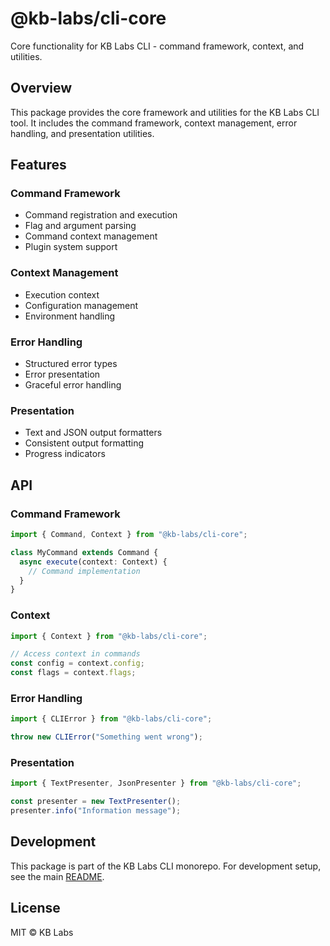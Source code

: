 # @kb-labs/cli-core

Core functionality for KB Labs CLI - command framework, context, and utilities.

## Overview

This package provides the core framework and utilities for the KB Labs CLI tool. It includes the command framework, context management, error handling, and presentation utilities.

## Features

### Command Framework

- Command registration and execution
- Flag and argument parsing
- Command context management
- Plugin system support

### Context Management

- Execution context
- Configuration management
- Environment handling

### Error Handling

- Structured error types
- Error presentation
- Graceful error handling

### Presentation

- Text and JSON output formatters
- Consistent output formatting
- Progress indicators

## API

### Command Framework

```typescript
import { Command, Context } from "@kb-labs/cli-core";

class MyCommand extends Command {
  async execute(context: Context) {
    // Command implementation
  }
}
```

### Context

```typescript
import { Context } from "@kb-labs/cli-core";

// Access context in commands
const config = context.config;
const flags = context.flags;
```

### Error Handling

```typescript
import { CLIError } from "@kb-labs/cli-core";

throw new CLIError("Something went wrong");
```

### Presentation

```typescript
import { TextPresenter, JsonPresenter } from "@kb-labs/cli-core";

const presenter = new TextPresenter();
presenter.info("Information message");
```

## Development

This package is part of the KB Labs CLI monorepo. For development setup, see the main [README](../../README.md).

## License

MIT © KB Labs
